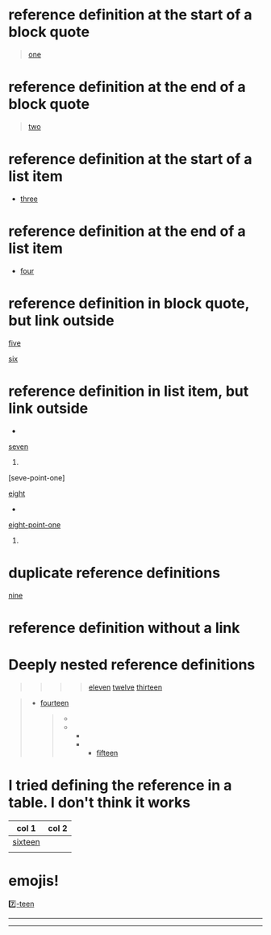 [zero]: /zero-url "zero-title"

# reference definition at the start of a block quote
> [one]: /one-url "one-title"
>
> [one]
>
>

# reference definition at the end of a block quote
>
> [two]
>
> [two]: /two-url "two-title"
>

# reference definition at the start of a list item
* [three]: /three-url "three-title"
  [three]


# reference definition at the end of a list item
* [four]

  [four]: /four-url "four-title"


# reference definition in block quote, but link outside
> [five]: /five-url "five-title"

[five]

[six]
> [six]: /six-url "six-title"


# reference definition in list item, but link outside
- [seven]: /seven-url "seven-title"

[seven]

1.
   [seven-point-one]: /seven-point-one-url "seven-point-one-title"

[seve-point-one]

[eight]
- [eight]: /eight-url "eight-title"

[eight-point-one]

1.
   [eight-point-one]: /eight-point-one-url "eight-point-one-title"

# duplicate reference definitions
[nine]

[nine]: /nine-first-url "nine-first-title"
[nine]: /nine-second-url "nine-second-title"

# reference definition without a link
[ten]: /ten-url "ten-url"

# Deeply nested reference definitions
>
> [eleven]: /eleven-url
>
>>
>> [twelve]: </twelve-url> (twelve-title)
>>
>>
>>> [thirteen]: </thirteen-url> 'thirteen-title'
>>>
>>>> [eleven]
>>>> [twelve]
>>>> [thirteen]

> * [fourteen]
>   >
>   > [fourteen]: fourteen-url 'fourteen-title'
>   >
>   > *
>   > *
>   >   *
>   >   * [fifteen]: /fifteen-url (fifteen-title)
>   >     + [fifteen]

# I tried defining the reference in a table. I don't think it works
| col 1     | col 2 |
| --------- | ----- |
| [sixteen] |       |
|           |       |

[sixteen]: /sixteen-url 'sixteen-title'

# emojis!
[7️⃣-teen]

[7️⃣-teen]: 7️⃣-teen-url '7️⃣-teen-title'

<!-- Odd Cases found when fuzzing -->
[.]: []:[]

<!-- recover link reference defintions before a rule -->

[.]: a
***

[.]: b

***
